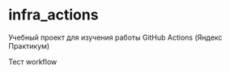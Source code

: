 # infra_actions
Учебный проект для изучения работы GitHub Actions (Яндекс Практикум)

Тест workflow
